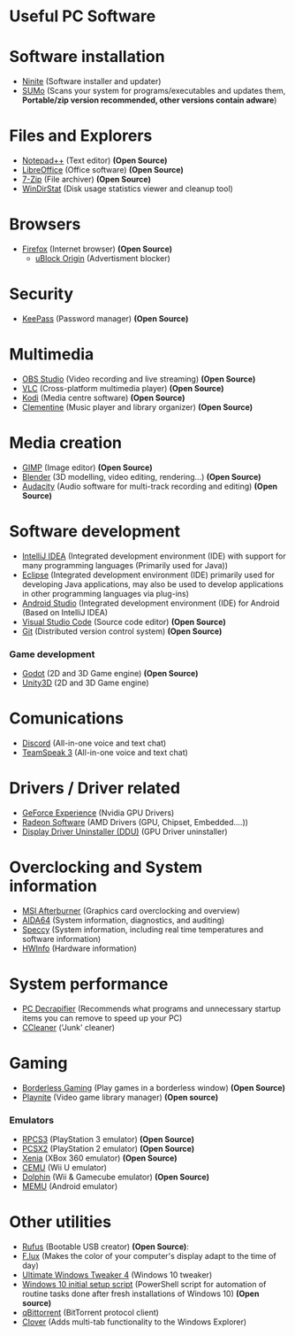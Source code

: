 # Useful PC Software

# Software installation

* [Ninite](https://ninite.com/) (Software installer and updater)
* [SUMo](http://www.kcsoftwares.com/?download) (Scans your system for programs/executables and updates them, **Portable/zip version recommended, other versions contain adware**)
 
# Files and Explorers 

* [Notepad++](https://notepad-plus-plus.org/) (Text editor) **(Open Source)**
* [LibreOffice](http://www.libreoffice.org/download/download/) (Office software) **(Open Source)**
* [7-Zip](http://www.7-zip.org/download.html) (File archiver) **(Open Source)**
* [WinDirStat](https://windirstat.net/) (Disk usage statistics viewer and cleanup tool)

# Browsers

* [Firefox](https://www.mozilla.org/en-US/firefox/new/) (Internet browser) **(Open Source)**  
    * [uBlock Origin](https://addons.mozilla.org/en-US/firefox/addon/ublock-origin/) (Advertisment blocker)
  
# Security

* [KeePass](https://keepass.info/) (Password manager) **(Open Source)**

# Multimedia

* [OBS Studio](https://obsproject.com/) (Video recording and live streaming) **(Open Source)**
* [VLC](https://www.videolan.org/vlc/index.html) (Cross-platform multimedia player) **(Open Source)**
* [Kodi](https://kodi.tv/about/software) (Media centre software) **(Open Source)**
* [Clementine](https://www.clementine-player.org/en) (Music player and library organizer) **(Open Source)**

# Media creation

* [GIMP](https://www.gimp.org/) (Image editor) **(Open Source)**
* [Blender](https://www.blender.org/) (3D modelling, video editing, rendering...) **(Open Source)**
* [Audacity](https://www.audacityteam.org/) (Audio software for multi-track recording and editing) **(Open Source)**

# Software development 

* [IntelliJ IDEA](https://www.jetbrains.com/idea/) (Integrated development environment (IDE) with support for many programming languages (Primarily used for Java))
* [Eclipse](https://www.eclipse.org/) (Integrated development environment (IDE) primarily used for developing Java applications, may also be used to develop applications in other programming languages via plug-ins)
* [Android Studio](https://developer.android.com/studio/index.html) (Integrated development environment (IDE) for Android (Based on IntelliJ IDEA)
* [Visual Studio Code](https://code.visualstudio.com) (Source code editor) **(Open Source)**
* [Git](https://git-scm.com/) (Distributed version control system) **(Open Source)**

### Game development
    
* [Godot](https://godotengine.org/) (2D and 3D Game engine) **(Open Source)**
* [Unity3D](https://unity3d.com/es) (2D and 3D Game engine)
        
# Comunications

* [Discord](https://discordapp.com/download) (All-in-one voice and text chat)
* [TeamSpeak 3](https://www.teamspeak.com/en/teamspeak3) (All-in-one voice and text chat) 

# Drivers / Driver related

* [GeForce Experience](https://www.nvidia.com/en-us/geforce/geforce-experience/) (Nvidia GPU Drivers)
* [Radeon Software](https://support.amd.com/en-us/download) (AMD Drivers (GPU, Chipset, Embedded....))
* [Display Driver Uninstaller (DDU)](https://www.wagnardsoft.com/) (GPU Driver uninstaller)

# Overclocking and System information

* [MSI Afterburner](https://msi.com/page/afterburner) (Graphics card overclocking and overview)
* [AIDA64](https://www.aida64.com/downloads) (System information, diagnostics, and auditing)
* [Speccy](https://www.piriform.com/speccy/download) (System information, including real time temperatures and software information)
* [HWInfo](https://www.hwinfo.com/) (Hardware information)

# System performance

* [PC Decrapifier](https://www.pcdecrapifier.com/download) (Recommends what programs and unnecessary startup items you can remove to speed up your PC)  
* [CCleaner](https://www.piriform.com/ccleaner/download) ('Junk' cleaner)

# Gaming

* [Borderless Gaming](http://store.steampowered.com/app/388080/Borderless_Gaming/) (Play games in a borderless window) **(Open Source)**
* [Playnite](http://playnite.link/) (Video game library manager) **(Open source)**

### Emulators

* [RPCS3](https://rpcs3.net/) (PlayStation 3 emulator) **(Open Source)**
* [PCSX2](https://pcsx2.net/) (PlayStation 2 emulator) **(Open Source)**
* [Xenia](http://xenia.jp/) (XBox 360 emulator) **(Open Source)**
* [CEMU](http://cemu.info/) (Wii U emulator)
* [Dolphin](https://es.dolphin-emu.org/) (Wii & Gamecube emulator) **(Open Source)**
* [MEMU](http://www.memuplay.com/) (Android emulator)

# Other utilities

* [Rufus](http://rufus.akeo.ie/?locale=en_US) (Bootable USB creator) **(Open Source)**:  
* [F.lux](https://justgetflux.com/) (Makes the color of your computer's display adapt to the time of day)  
* [Ultimate Windows Tweaker 4](http://www.thewindowsclub.com/ultimate-windows-tweaker-4-windows-10) (Windows 10 tweaker)
* [Windows 10 initial setup script](https://github.com/Disassembler0/Win10-Initial-Setup-Script) (PowerShell script for automation of routine tasks done after fresh installations of Windows 10) **(Open source)**
* [qBittorrent](https://www.qbittorrent.org/) (BitTorrent protocol client)
* [Clover](http://en.ejie.me/) (Adds multi-tab functionality to the Windows Explorer)
